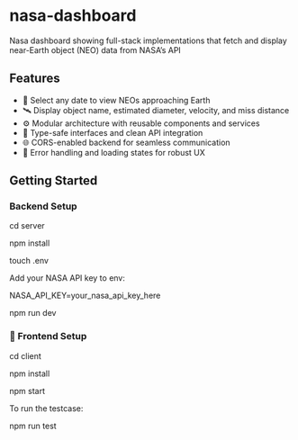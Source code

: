 # nasa-dashboard
Nasa dashboard showing full-stack implementations that fetch and display near-Earth object (NEO) data from NASA’s API

## Features

- 📅 Select any date to view NEOs approaching Earth
- 🛰️ Display object name, estimated diameter, velocity, and miss distance
- ⚙️ Modular architecture with reusable components and services
- 🧪 Type-safe interfaces and clean API integration
- 🌐 CORS-enabled backend for seamless communication
- 🧹 Error handling and loading states for robust UX

##  Getting Started

###  Backend Setup

cd server

npm install

touch .env

Add your NASA API key to env:

NASA_API_KEY=your_nasa_api_key_here

npm run dev

### 🔧 Frontend Setup

cd client

npm install

npm start

To run the testcase:

npm run test
